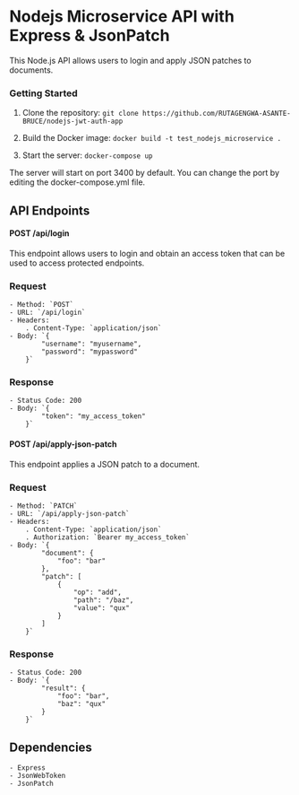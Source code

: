 # Nodejs Microservice API with Express & JsonPatch

This Node.js API allows users to login and apply JSON patches to documents.

### Getting Started

1. Clone the repository: `git clone https://github.com/RUTAGENGWA-ASANTE-BRUCE/nodejs-jwt-auth-app`

2. Build the Docker image: `docker build -t test_nodejs_microservice .`

3. Start the server: `docker-compose up`

The server will start on port 3400 by default. You can change the port by editing the docker-compose.yml file.

## API Endpoints

#### POST /api/login

This endpoint allows users to login and obtain an access token that can be used to access protected endpoints.

### Request

    - Method: `POST`
    - URL: `/api/login`
    - Headers:
        . Content-Type: `application/json`
    - Body: `{
            "username": "myusername",
            "password": "mypassword"
        }`

### Response

    - Status Code: 200
    - Body: `{
            "token": "my_access_token"
        }`

#### POST /api/apply-json-patch

This endpoint applies a JSON patch to a document.

### Request

    - Method: `PATCH`
    - URL: `/api/apply-json-patch`
    - Headers:
        . Content-Type: `application/json`
        . Authorization: `Bearer my_access_token`
    - Body: `{
            "document": {
                "foo": "bar"
            },
            "patch": [
                {
                    "op": "add",
                    "path": "/baz",
                    "value": "qux"
                }
            ]
        }`

### Response

    - Status Code: 200
    - Body: `{
            "result": {
                "foo": "bar",
                "baz": "qux"
            }
        }`

## Dependencies

    - Express
    - JsonWebToken
    - JsonPatch
